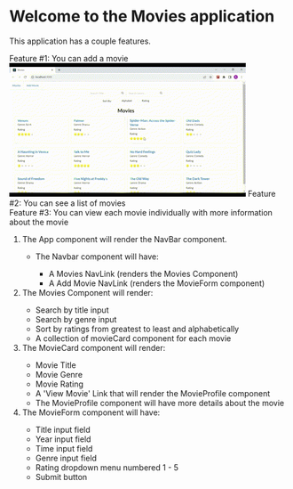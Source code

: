 # Welcome to the Movies application

This application has a couple features. 

Feature #1: You can add a movie 
 ![gif of filter search](./public/assets/filter%20feature.gif)
Feature #2: You can see a list of movies  
Feature #3: You can view each movie individually with more information about the movie   
<ol>
  <li>The App component will render the NavBar component. </li>
    <ul>
      <li>The Navbar component will have: </li>
            <ul>
                <li>A Movies NavLink (renders the Movies Component)</li>
                <li>A Add Movie NavLink (renders the MovieForm component)  </li>
            </ul>
    </ul>
  
  <li>The Movies Component will render:</li>
    <ul>
        <li>Search by title input </li>
        <li>Search by genre input </li>
        <li>Sort by ratings from greatest to least and alphabetically </li>
        <li>A collection of movieCard component for each movie</li>
    </ul>
  <li>The MovieCard component will render: </li>
    <ul>
        <li>Movie Title </li>
        <li>Movie Genre</li>
        <li>Movie Rating</li>
        <li>A 'View Movie' Link that will render the MovieProfile component</li>
        <li>The MovieProfile component will have more details about the movie</li>
    </ul>
  <li>The MovieForm component will have: </li>
        <ul>
            <li>Title input field  </li>
            <li>Year input field </li>
            <li>Time input field  </li>
            <li>Genre input field </li>
            <li>Rating dropdown menu numbered 1 - 5  </li>
            <li>Submit button </li>
        </ul>
</ol> 
 

